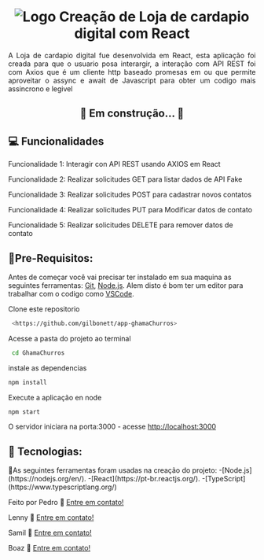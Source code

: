 <h1 align="center">
    <img alt="Logo" src="/assets/Logo4.png />
    <br>
    GamaChurros
    
</hi>

<h1 align="center"> Creação de Loja de cardapio digital  com React</h1>

<p align="justify">A Loja de cardapio digital fue desenvolvida em React, esta aplicação foi creada para que o usuario posa interargir, a interação com API REST foi com Axios que é um cliente http baseado promesas em ou que permite aproveitar o assync e await de Javascript para obter um codigo mais assincrono e legivel</p>

<h2 align="center"> 🚀 Em construção...  🚧</h2>

<h2>💻 Funcionalidades</h2>
<div>
<p>Funcionalidade 1: Interagir con API REST usando AXIOS em React</p> 
<p>Funcionalidade 2: Realizar solicitudes GET para listar dados de API Fake</p> 
<p>Funcionalidade 3: Realizar solicitudes POST para cadastrar novos contatos</p> 
<p>Funcionalidade 4: Realizar solicitudes PUT para Modificar datos de contato</p> 
<p>Funcionalidade 5: Realizar solicitudes DELETE para remover datos de contato</p>
</div>

<h2> 📑Pre-Requisitos:</h2>

Antes de começar você vai precisar ter instalado em sua maquina as seguintes ferramentas: [Git](https://git-scm.com), [Node.js](https://nodejs.org/en/).  Alem disto é bom ter um editor para trabalhar com o codigo como [VSCode](https://code.visualstudio.com/).


Clone este repositorio
```sh
 <https://github.com/gilbonett/app-ghamaChurros>
 ```

 Acesse a pasta do projeto ao terminal
```sh
 cd GhamaChurros
 ```

instale as dependencias
```sh
npm install
 ```

Execute a aplicação en node
 ```sh
 npm start
  ```
 O servidor iniciara na porta:3000 - acesse <http://localhost:3000>


<h2> 🚀 Tecnologias:</h2>
🔨As seguintes ferramentas foram usadas na creação do projeto:
-[Node.js](https://nodejs.org/en/).
-[React](https://pt-br.reactjs.org/).
-[TypeScript](https://www.typescriptlang.org/)


Feito por Pedro :wave: [Entre em contato!](https://www.linkedin.com/in/gilbonett/)

Lenny :wave: [Entre em contato!](https://www.linkedin.com/in/lenny-marians-lucena-torres-431088198/)

Samil :wave: [Entre em contato!](https://www.linkedin.com/in/arthurpc03/)

Boaz :wave: [Entre em contato!](https://www.linkedin.com/in/boaz-destin-ab9561221/)